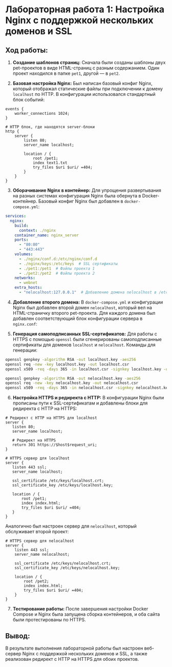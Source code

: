 # Лабораторная работа 1: Настройка Nginx с поддержкой нескольких доменов и SSL

## Ход работы:

1. **Создание шаблонов страниц:**
   Сначала были созданы шаблоны двух pet-проектов в виде HTML-страниц с разным содержанием. Один проект находился в
   папке `pet1`, другой — в `pet2`.

2. **Базовая настройка Nginx:**
   Был написан базовый конфиг Nginx, который отображал статические файлы при подключении к домену `localhost` по HTTP. В
   конфигурации использовался стандартный блок событий:

```nginx
events {
    worker_connections 1024;
}

# HTTP блок, где находятся server-блоки
http {
    server {
        listen 80;
        server_name localhost;

        location / {
            root /pet1;
            index text1.txt
            try_files $uri $uri/ =404;
        }
    }
}
```

3. **Оборачивание Nginx в контейнер:**
   Для упрощения развертывания на разных системах конфигурация Nginx была обернута в Docker-контейнер. Базовый конфиг
   Nginx был добавлен в `docker-compose.yml`:

```yaml
services:
  nginx:
    build:
      context: ./nginx
    container_name: nginx_server
    ports:
      - "80:80"
      - "443:443"
    volumes:
      - ./nginx/conf.d:/etc/nginx/conf.d
      - ./nginx/keys:/etc/keys  # SSL сертификаты
      - ./pet1:/pet1  # Файлы проекта 1
      - ./pet2:/pet2  # Файлы проекта 2
    networks:
      - webnet
    extra_hosts:
      - "nelocalhost:127.0.0.1"  # Добавление домена nelocalhost в /etc/hosts
```

4. **Добавление второго домена:** В `docker-compose.yml` и конфигурации Nginx был добавлен второй домен `nelocalhost`,
   который вел на HTML-страничку второго pet-проекта. Для каждого домена был добавлен соответствующий блок конфигурации
   сервера в `nginx.conf`:

5. **Генерация самоподписанных SSL-сертификатов:** Для работы с HTTPS с помощью `openssl` были сгенерированы
   самоподписанные сертификаты для доменов `localhost` и `nelocalhost`. Команды для генерации:

```bash
openssl genpkey -algorithm RSA -out localhost.key -aes256
openssl req -new -key localhost.key -out localhost.csr
openssl x509 -req -days 365 -in localhost.csr -signkey localhost.key -out localhost.crt

openssl genpkey -algorithm RSA -out nelocalhost.key -aes256
openssl req -new -key nelocalhost.key -out nelocalhost.csr
openssl x509 -req -days 365 -in nelocalhost.csr -signkey nelocalhost.key -out nelocalhost.crt
```

6. **Настройка HTTPS и редиректа с HTTP:** В конфигурации Nginx были прописаны пути к SSL-сертификатам и добавлены блоки
   для редиректа с HTTP на HTTPS:

```nginx configuration
# Редирект с HTTP на HTTPS для localhost
server {
   listen 80;
   server_name localhost;

   # Редирект на HTTPS
   return 301 https://$host$request_uri;
}

# HTTPS сервер для localhost
server {
   listen 443 ssl;
   server_name localhost;

   ssl_certificate /etc/keys/localhost.crt;
   ssl_certificate_key /etc/keys/localhost.key;

   location / {
       root /pet1;
       index index.html;
       try_files $uri $uri/ =404;
   }
}
```

Аналогично был настроен сервер для `nelocalhost`, который обслуживает второй проект:

```nginx configuration
# HTTPS сервер для nelocalhost
server {
    listen 443 ssl;
    server_name nelocalhost;

    ssl_certificate /etc/keys/nelocalhost.crt;
    ssl_certificate_key /etc/keys/nelocalhost.key;

    location / {
        root /pet2;
        index index.html;
        try_files $uri $uri/ =404;
    }
}
```

7. **Тестирование работы:** После завершения настройки Docker Compose и Nginx была запущена сборка контейнеров, и оба
   сайта были протестированы по HTTPS.

## Вывод:

В результате выполнения лабораторной работы был настроен веб-сервер Nginx с поддержкой нескольких доменов и SSL, а также
реализован редирект с HTTP на HTTPS для обоих проектов.

